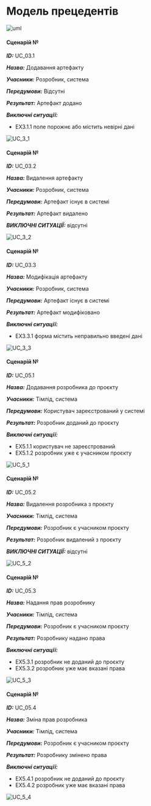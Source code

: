 # Модель прецедентів

![uml](http://www.plantuml.com/plantuml/proxy?cache=no&src=https://raw.githubusercontent.com/VitaliiZZzz/project_managment_system/master/src/uml/UC_main)

#### Сценарій №

***ID:*** UC_03.1

***Назва:*** Додавання артефакту

***Учасники:*** Розробник, система

***Передумови:*** Відсутні

***Результат:*** Артефакт додано

***Виключні ситуації:***
   - EX3.1.1 поле порожнє або містить невірні дані 
	
![UC_3_1](http://www.plantuml.com/plantuml/proxy?cache=no&src=https://raw.githubusercontent.com/VitaliiZZzz/project_managment_system/master/src/uml/UC_3_1)

#### Сценарій №

***ID:*** UC_03.2

***Назва:*** Видалення артефакту

***Учасники:*** Розробник, система

***Передумови:*** Артефакт існує в системі

***Результат:*** Артефакт видалено

***ВИКЛЮЧНІ СИТУАЦІЇ:*** відсутні

![UC_3_2](http://www.plantuml.com/plantuml/proxy?cache=no&src=https://raw.githubusercontent.com/VitaliiZZzz/project_managment_system/master/src/uml/UC_3_2)

#### Сценарій №

***ID:*** UC_03.3

***Назва:*** Модифікація артефакту

***Учасники:*** Розробник, система

***Передумови:*** Артефакт існує в системі

***Результат:*** Артефакт модифіковано

***Виключні ситуації:***
   - EX3.3.1 форма містить неправильно введені дані
	
![UC_3_3](http://www.plantuml.com/plantuml/proxy?cache=no&src=https://raw.githubusercontent.com/VitaliiZZzz/project_managment_system/master/src/uml/UC_3_3)

#### Сценарій №

***ID:*** UC_05.1

***Назва:*** Додавання розробника до проєкту

***Учасники:*** Тімлід, система

***Передумови:*** Користувач зареєстрований у системі

***Результат:*** Розробник доданий до проєкту

***Виключні ситуації:***
   - EX5.1.1 користувач не зареєстрований
   - EX5.1.2 розробник уже є учасником проєкту
	
![UC_5_1](http://www.plantuml.com/plantuml/proxy?cache=no&src=https://raw.githubusercontent.com/VitaliiZZzz/project_managment_system/master/src/uml/UC_5_1)

#### Сценарій №

***ID:*** UC_05.2

***Назва:*** Видалення розробника з проєкту

***Учасники:*** Тімлід, система

***Передумови:*** Розробник є учасником проєкту

***Результат:*** Розробник видалений з проєкту

***ВИКЛЮЧНІ СИТУАЦІЇ:*** відсутні

![UC_5_2](http://www.plantuml.com/plantuml/proxy?cache=no&src=https://raw.githubusercontent.com/VitaliiZZzz/project_managment_system/master/src/uml/UC_5_2)

#### Сценарій №

***ID:*** UC_05.3

***Назва:*** Надання прав розробнику

***Учасники:*** Тімлід, система

***Передумови:*** Розробник є учасником проєкту

***Результат:*** Розробнику надано права

***Виключні ситуації:***
   - EX5.3.1 розробник не доданий до проєкту
   - EX5.3.2 розробник уже має вказані права
	
![UC_5_3](http://www.plantuml.com/plantuml/proxy?cache=no&src=https://raw.githubusercontent.com/VitaliiZZzz/project_managment_system/master/src/uml/UC_5_3)

#### Сценарій №

***ID:*** UC_05.4

***Назва:*** Зміна прав розробника

***Учасники:*** Тімлід, система

***Передумови:*** Розробник є учасником проєкту

***Результат:*** Розробнику змінено права

***Виключні ситуації:***
   - EX5.4.1 розробник не доданий до проєкту
   - EX5.4.2 розробник уже має вказані права
	
![UC_5_4](http://www.plantuml.com/plantuml/proxy?cache=no&src=https://raw.githubusercontent.com/VitaliiZZzz/project_managment_system/master/src/uml/UC_5_4)

